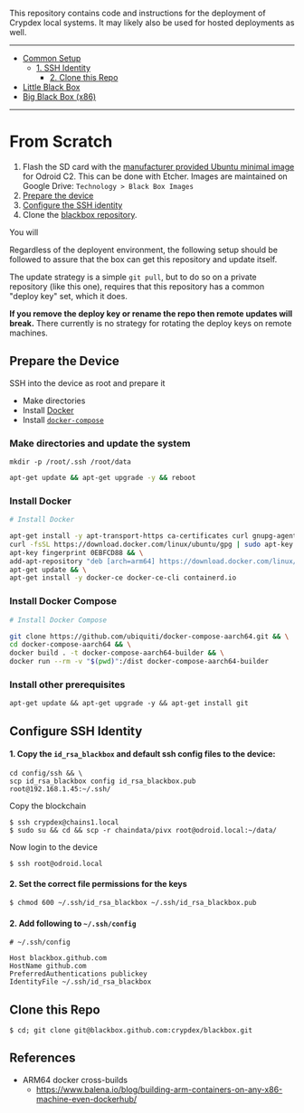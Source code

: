 This repository contains code and instructions for the deployment of Crypdex local systems. It may likely also be used for hosted deployments as well.

<hr />
<!-- START doctoc generated TOC please keep comment here to allow auto update -->
<!-- DON'T EDIT THIS SECTION, INSTEAD RE-RUN doctoc TO UPDATE -->

- [Common Setup](#common-setup)
  - [1. SSH Identity](#1-ssh-identity)
    - [2. Clone this Repo](#2-clone-this-repo)
- [Little Black Box](#little-black-box)
- [Big Black Box (x86)](#big-black-box-x86)

<!-- END doctoc generated TOC please keep comment here to allow auto update -->

<hr />

# From Scratch

1. Flash the SD card with the [manufacturer provided Ubuntu minimal image](https://wiki.odroid.com/odroid-c2/os_images/ubuntu/v3.0) for Odroid C2. This can be done with Etcher. Images are maintained on Google Drive: `Technology > Black Box Images`
1. [Prepare the device](#prepare)
1. [Configure the SSH identity](#configure-ssh)
1. Clone the [blackbox repository](https://github.com/crypdex/blackbox).

You will

Regardless of the deployent environment, the following setup should be followed to assure that the box can get this repository and update itself.

The update strategy is a simple `git pull`, but to do so on a private repository (like this one), requires that this repository has a common "deploy key" set, which it does.

**If you remove the deploy key or rename the repo then remote updates will break.** There currently is no strategy for rotating the deploy keys on remote machines.

## <a name="prepare"></a>Prepare the Device

SSH into the device as root and prepare it

* Make directories
* Install [Docker](https://docs.docker.com/install/linux/docker-ce/ubuntu/)
* Install [`docker-compose`](https://github.com/ubiquiti/docker-compose-aarch64)

### Make directories and update the system

```
mkdir -p /root/.ssh /root/data
```

```bash
apt-get update && apt-get upgrade -y && reboot
```

### Install Docker

```bash
# Install Docker

apt-get install -y apt-transport-https ca-certificates curl gnupg-agent software-properties-common && \
curl -fsSL https://download.docker.com/linux/ubuntu/gpg | sudo apt-key add - && \
apt-key fingerprint 0EBFCD88 && \
add-apt-repository "deb [arch=arm64] https://download.docker.com/linux/ubuntu $(lsb_release -cs) stable" && \
apt-get update && \
apt-get install -y docker-ce docker-ce-cli containerd.io
```

### Install Docker Compose

```bash
# Install Docker Compose

git clone https://github.com/ubiquiti/docker-compose-aarch64.git && \
cd docker-compose-aarch64 && \
docker build . -t docker-compose-aarch64-builder && \
docker run --rm -v "$(pwd)":/dist docker-compose-aarch64-builder
```

### Install other prerequisites
```
apt-get update && apt-get upgrade -y && apt-get install git
```

## <a name="configure-ssh"></a>Configure SSH Identity

#### 1. Copy the `id_rsa_blackbox` and default ssh config files to the device:

```shell
cd config/ssh && \
scp id_rsa_blackbox config id_rsa_blackbox.pub root@192.168.1.45:~/.ssh/
```
Copy the blockchain
```shell
$ ssh crypdex@chains1.local
$ sudo su && cd && scp -r chaindata/pivx root@odroid.local:~/data/
```
Now login to the device

```shell
$ ssh root@odroid.local
```

#### 2. Set the correct file permissions for the keys

```bash
$ chmod 600 ~/.ssh/id_rsa_blackbox ~/.ssh/id_rsa_blackbox.pub
```

#### 2. Add following to `~/.ssh/config`

```config
# ~/.ssh/config

Host blackbox.github.com
HostName github.com
PreferredAuthentications publickey
IdentityFile ~/.ssh/id_rsa_blackbox
```



## Clone this Repo

```shell
$ cd; git clone git@blackbox.github.com:crypdex/blackbox.git
```

## References

- ARM64 docker cross-builds
  - https://www.balena.io/blog/building-arm-containers-on-any-x86-machine-even-dockerhub/

